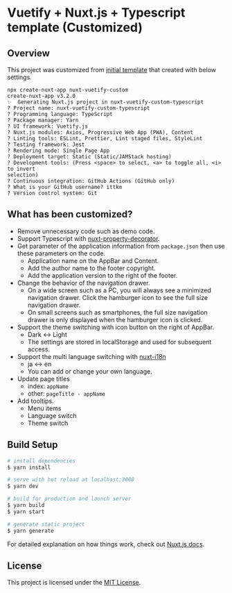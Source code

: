 # Vuetify + Nuxt.js + Typescript template (Customized)

## Overview

This project was customized from [initial template](https://github.com/nuxt/create-nuxt-app/tree/master/packages/cna-template/template/frameworks/vuetify) that created with below settings.

```
npx create-nuxt-app nuxt-vuetify-custom
create-nuxt-app v3.2.0
✨  Generating Nuxt.js project in nuxt-vuetify-custom-typescript
? Project name: nuxt-vuetify-custom-typescript
? Programming language: TypeScript
? Package manager: Yarn
? UI framework: Vuetify.js
? Nuxt.js modules: Axios, Progressive Web App (PWA), Content
? Linting tools: ESLint, Prettier, Lint staged files, StyleLint
? Testing framework: Jest
? Rendering mode: Single Page App
? Deployment target: Static (Static/JAMStack hosting)
? Development tools: (Press <space> to select, <a> to toggle all, <i> to invert
selection)
? Continuous integration: GitHub Actions (GitHub only)
? What is your GitHub username? ittkm
? Version control system: Git
```

## What has been customized?

- Remove unnecessary code such as demo code.
- Support Typescript with [nuxt-property-decorator](https://github.com/nuxt-community/nuxt-property-decorator#nuxt-property-decorator).
- Get parameter of the application information from `package.json` then use these parameters on the code.
  - Application name on the AppBar and Content.
  - Add the author name to the footer copyright.
  - Add the application version to the right of the footer.
- Change the behavior of the navigation drawer.
  - On a wide screen such as a PC, you will always see a minimized navigation drawer. Click the hamburger icon to see the full size navigation drawer.
  - On small screens such as smartphones, the full size navigation drawer is only displayed when the hamburger icon is clicked.
- Support the theme switching with icon button on the right of AppBar.
  - Dark <-> Light
  - The settings are stored in localStorage and used for subsequent access.
- Support the multi language switching with [nuxt-i18n](https://i18n.nuxtjs.org/)
  - ja <-> en
  - You can add or change your own language.
- Update page titles
  - index: `appName`
  - other: `pageTitle - appName`
- Add tooltips.
  - Menu items
  - Language switch
  - Theme switch

## Build Setup

```bash
# install dependencies
$ yarn install

# serve with hot reload at localhost:3000
$ yarn dev

# build for production and launch server
$ yarn build
$ yarn start

# generate static project
$ yarn generate
```

For detailed explanation on how things work, check out [Nuxt.js docs](https://nuxtjs.org).

## License

This project is licensed under the [MIT License](./LICENSE).
